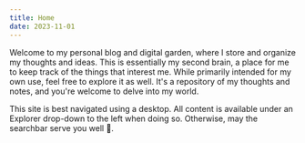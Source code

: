 ```yaml
---
title: Home
date: 2023-11-01
---
```

Welcome to my personal blog and digital garden, where I store and organize my thoughts and ideas. This is essentially my second brain, a place for me to keep track of the things that interest me. While primarily intended for my own use, feel free to explore it as well. It's a repository of my thoughts and notes, and you're welcome to delve into my world.

This site is best navigated using a desktop. All content is available under an Explorer drop-down to the left when doing so. Otherwise, may the searchbar serve you well 🤷.